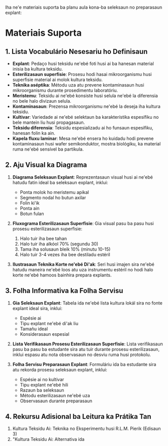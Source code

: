Iha ne'e materiais suporta ba planu aula kona-ba seleksaun no preparasaun explant:

# Materiais Suporta

## 1. Lista Vocabulário Nesesariu ho Definisaun

- **Explant**: Pedaço husi teksidu ne'ebé foti husi ai ba hanesan material inisia ba kultura teksidu.
- **Esterilizasaun superfisie**: Prosesu hodi hasai mikroorganismu husi superfisie material ai molok kultura teksidu.
- **Teknika aséptika**: Métodu uza atu prevene kontaminasaun husi mikroorganismu durante prosedimentu laboratóriu.
- **Meristemu**: Teksidu ai ne'ebé konsiste husi selula ne'ebé la diferensia no bele halo divizaun selula.
- **Kontaminasaun**: Prezensa mikroorganismu ne'ebé la deseja iha kultura teksidu.
- **Kultivar**: Variedade ai ne'ebé selektaun ba karakterístika espesífiku no bele mantein liu husi propagasaun.
- **Teksidu diferensia**: Teksidu espesializadu ai ho funsaun espesífiku, hanesan folin ka ain.
- **Kapela fluxu laminar**: Mesa ne'ebé ensera ho kuidadu hodi prevene kontaminasaun husi wafer semikonduktor, mostra biológiku, ka material ruma ne'ebé sensível ba partikula.

## 2. Aju Visual ka Diagrama

1. **Diagrama Seleksaun Explant**: Reprezentasaun visual husi ai ne'ebé hatudu fatin ideal ba seleksaun explant, inklui:
   - Ponta molok ho meristemu apikal
   - Segmento nodal ho butun axilar
   - Folin ki'ik
   - Ponta ain
   - Botun fulan

2. **Fluxograma Esterilizasaun Superfisie**: Gia visual pasu ba pasu husi prosesu esterilizasaun superfisie:
   1. Halo tuir iha bee tahan
   2. Halo tuir iha alkóol 70% (segundu 30)
   3. Tama iha solusaun bleik 10% (minutu 10-15)
   4. Halo tuir 3-4 vezes iha bee destiladu estéril

3. **Ilustrasaun Teknika Korte ne'ebé Di'ak**: Seri husi imajen sira ne'ebé hatudu maneira ne'ebé loos atu uza instrumentu estéril no hodi halo korte ne'ebé hamoos bainhira prepara explants.

## 3. Folha Informativa ka Folha Servisu

1. **Gia Seleksaun Explant**: Tabela ida ne'ebé lista kultura lokál sira no fonte explant ideal sira, inklui:
   - Espésie ai
   - Tipu explant ne'ebé di'ak liu
   - Tamañu ideal
   - Konsiderasaun espesial

2. **Lista Verifikasaun Prosesu Esterilizasaun Superfisie**: Lista verifikasaun pasu ba pasu ba estudante sira atu tuir durante prosesu esterilizasaun, inklui espasu atu nota observasaun no desviu ruma husi protokolu.

3. **Folha Servisu Preparasaun Explant**: Formuláriu ida ba estudante sira atu rekorda prosesu seleksaun explant, inklui:
   - Espésie ai no kultivar
   - Tipu explant ne'ebé hili
   - Razaun ba seleksaun
   - Métodu esterilizasaun ne'ebé uza
   - Observasaun durante preparasaun

## 4. Rekursu Adisional ba Leitura ka Prátika Tan

1. Kultura Teksidu Ai: Teknika no Eksperimentu husi R.L.M. Pierik (Edisaun 3)
2. "Kultura Teksidu Ai: Alternativa ida